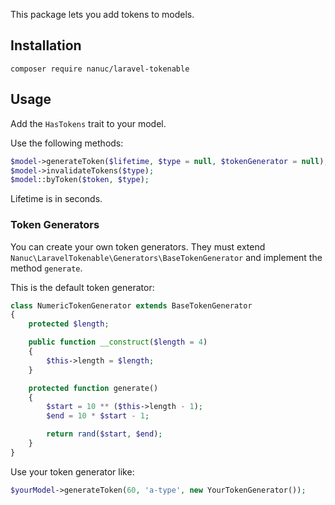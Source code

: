 This package lets you add tokens to models.

## Installation
`composer require nanuc/laravel-tokenable`

## Usage
Add the `HasTokens` trait to your model.

Use the following methods:
```php
$model->generateToken($lifetime, $type = null, $tokenGenerator = null);
$model->invalidateTokens($type);
$model::byToken($token, $type);
```

Lifetime is in seconds.

### Token Generators
You can create your own token generators. They must extend `Nanuc\LaravelTokenable\Generators\BaseTokenGenerator` and implement the method `generate`.

This is the default token generator:
```php
class NumericTokenGenerator extends BaseTokenGenerator
{
    protected $length;

    public function __construct($length = 4)
    {
        $this->length = $length;
    }

    protected function generate()
    {
        $start = 10 ** ($this->length - 1);
        $end = 10 * $start - 1;

        return rand($start, $end);
    }
}
```

Use your token generator like:
```php
$yourModel->generateToken(60, 'a-type', new YourTokenGenerator());
```